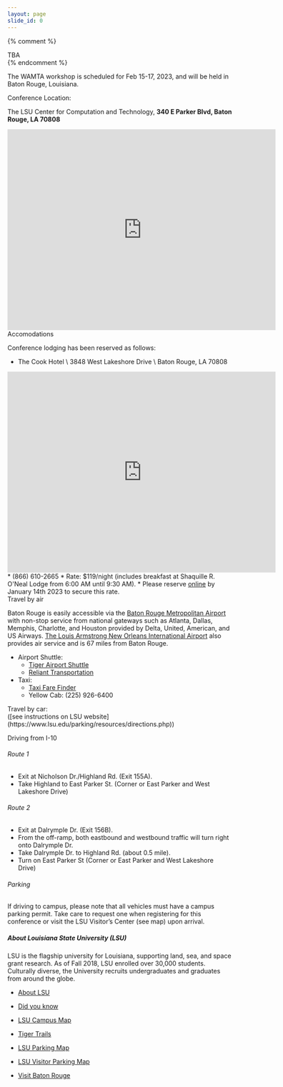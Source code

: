```yaml
---
layout: page
slide_id: 0
---
```


{% comment %}
  <div class="alert alert-warning text-center">TBA</div>
{% endcomment %}

<div class="container">
<div class="row mt-xs-0 mt-sm-0 mt-md-1 mt-lg-2 mt-xl-3 mb-xs-2 mb-sm-2">
<div class="col text-muted" markdown="1">

The WAMTA workshop is scheduled for Feb 15-17, 2023, and will be held in Baton Rouge, Louisiana.

<div class="text-info" >Conference Location:</div>

The LSU Center for Computation and Technology, **340 E Parker Blvd, Baton Rouge, LA 70808**

<center>
<iframe src="https://www.google.com/maps/embed?pb=!1m18!1m12!1m3!1d3440.7966517404784!2d-91.17204198437618!3d30.41351078174958!2m3!1f0!2f0!3f0!3m2!1i1024!2i768!4f13.1!3m3!1m2!1s0x8626a7236b5aaaab%3A0x1e1e833a6e071383!2sLSU%20Center%20for%20Computation%20and%20Technology!5e0!3m2!1sen!2sus!4v1658270713691!5m2!1sen!2sus" width="600" height="450" style="border:0;" allowfullscreen="" loading="lazy" referrerpolicy="no-referrer-when-downgrade"></iframe>
</center>

<div class="text-info">Accomodations</div>

Conference lodging has been reserved as follows:

* The Cook Hotel \\
  3848 West Lakeshore Drive \\
  Baton Rouge, LA 70808
<center>
<iframe src="https://www.google.com/maps/embed?pb=!1m18!1m12!1m3!1d3440.7966517404784!2d-91.17204198437615!3d30.413510781749583!2m3!1f0!2f0!3f0!3m2!1i1024!2i768!4f13.1!3m3!1m2!1s0x8626a6d979717097%3A0xc9ecc00cce92e6e1!2sThe%20Cook%20Hotel%20and%20Conference%20Center%20at%20LSU!5e0!3m2!1sen!2sus!4v1658270824657!5m2!1sen!2sus" width="600" height="450" style="border:0;" allowfullscreen="" loading="lazy" referrerpolicy="no-referrer-when-downgrade"></iframe>
</center>
* (866) 610-2665
* Rate: $119/night (includes breakfast at  Shaquille R. O'Neal Lodge from 6:00 AM until 9:30 AM). 
* Please reserve <a href="https://reservations.travelclick.com/110626?groupID=3574762">online</a> by January 14th 2023 to secure this rate.

<div class="text-info">Travel by air</div>

Baton Rouge is easily accessible via the [Baton Rouge Metropolitan Airport](http://www.flybtr.com/) with non-stop service from national gateways such as Atlanta, Dallas, Memphis, Charlotte, and Houston provided by Delta, United, American, and US Airways. [The Louis Armstrong New Orleans International Airport](https://flymsy.com/) also provides air service and is 67 miles from Baton Rouge.

* Airport Shuttle:
  * [Tiger Airport Shuttle](http://www.tigerairportshuttle.com/)
  * [Reliant Transportation](http://www.relianttransportation.com/index.html)
* Taxi:
  * [Taxi Fare Finder](http://www.taxifarefinder.com/main.php?city=Baton-Rouge-LA)
  * Yellow Cab: (225) 926-6400

<div class="text-info">Travel by car:</div>
([see instructions on LSU website](https://www.lsu.edu/parking/resources/directions.php))

Driving from I-10

###### Route 1

* Exit at Nicholson Dr./Highland Rd. (Exit 155A).
* Take Highland to East Parker St. (Corner or East Parker and West Lakeshore Drive)

###### Route 2
* Exit at Dalrymple Dr. (Exit 156B).
* From the off-ramp, both eastbound and westbound traffic will turn right onto Dalrymple Dr.
* Take Dalrymple Dr. to Highland Rd. (about 0.5 mile).
* Turn on East Parker St (Corner or East Parker and West Lakeshore Drive)

###### Parking
If driving to campus, please note that all vehicles must have a campus parking permit. Take care to request one when registering for this conference or visit the LSU Visitor’s Center (see map) upon arrival.

##### About Louisiana State University (LSU)

LSU is the flagship university for Louisiana, supporting land, sea, and space grant research. As of Fall 2018, LSU enrolled over 30,000 students. Culturally diverse, the University recruits undergraduates and graduates from around the globe.

* [About LSU](https://www.lsu.edu/about/)
* [Did you know](https://www.lsu.edu/diversity/about_us/did-you-know.php)
* [LSU Campus Map](https://www.lsu.edu/campus/)
* [Tiger Trails](https://www.lsu.edu/parking/transportation/tigertrails.php)
* [LSU Parking Map](https://www.lsu.edu/parking/parking/maps.php)
* [LSU Visitor Parking Map](https://www.lsu.edu/parking/files/maps/Visitor_Parking_Nov2015.pdf)

* [Visit Baton Rouge](https://www.visitbatonrouge.com/)

</div>

</div>

</div>
